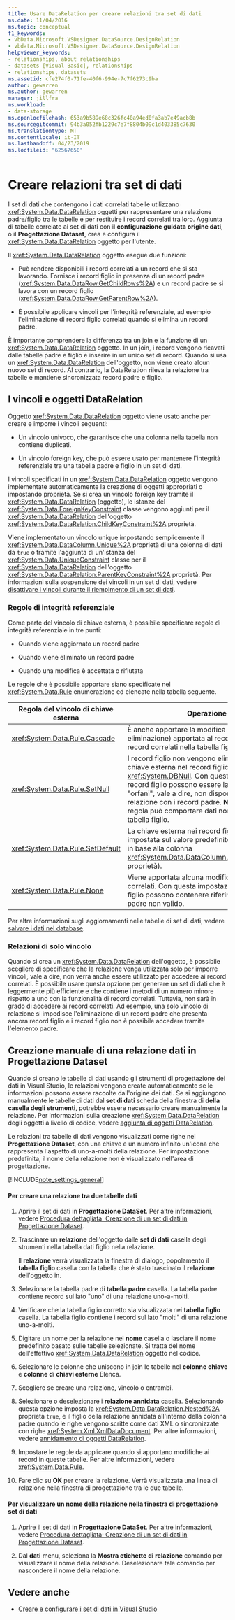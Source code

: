 ```yaml
---
title: Usare DataRelation per creare relazioni tra set di dati
ms.date: 11/04/2016
ms.topic: conceptual
f1_keywords:
- vbData.Microsoft.VSDesigner.DataSource.DesignRelation
- vbdata.Microsoft.VSDesigner.DataSource.DesignRelation
helpviewer_keywords:
- relationships, about relationships
- datasets [Visual Basic], relationships
- relationships, datasets
ms.assetid: cfe274f0-71fe-40f6-994e-7c7f6273c9ba
author: gewarren
ms.author: gewarren
manager: jillfra
ms.workload:
- data-storage
ms.openlocfilehash: 653a9b589e68c326fc40a94ed0fa3ab7e49acb8b
ms.sourcegitcommit: 94b3a052fb1229c7e7f8804b09c1d403385c7630
ms.translationtype: MT
ms.contentlocale: it-IT
ms.lasthandoff: 04/23/2019
ms.locfileid: "62567650"
---
```

# <a name="create-relationships-between-datasets"></a>Creare relazioni tra set di dati
I set di dati che contengono i dati correlati tabelle utilizzano <xref:System.Data.DataRelation> oggetti per rappresentare una relazione padre/figlio tra le tabelle e per restituire i record correlati tra loro. Aggiunta di tabelle correlate ai set di dati con il **configurazione guidata origine dati**, o il **Progettazione Dataset**, crea e configura il <xref:System.Data.DataRelation> oggetto per l'utente.

Il <xref:System.Data.DataRelation> oggetto esegue due funzioni:

- Può rendere disponibili i record correlati a un record che si sta lavorando. Fornisce i record figlio in presenza di un record padre (<xref:System.Data.DataRow.GetChildRows%2A>) e un record padre se si lavora con un record figlio (<xref:System.Data.DataRow.GetParentRow%2A>).

- È possibile applicare vincoli per l'integrità referenziale, ad esempio l'eliminazione di record figlio correlati quando si elimina un record padre.

È importante comprendere la differenza tra un join e la funzione di un <xref:System.Data.DataRelation> oggetto. In un join, i record vengono ricavati dalle tabelle padre e figlio e inserire in un unico set di record. Quando si usa un <xref:System.Data.DataRelation> dell'oggetto, non viene creato alcun nuovo set di record. Al contrario, la DataRelation rileva la relazione tra tabelle e mantiene sincronizzata record padre e figlio.

## <a name="datarelation-objects-and-constraints"></a>I vincoli e oggetti DataRelation
Oggetto <xref:System.Data.DataRelation> oggetto viene usato anche per creare e imporre i vincoli seguenti:

- Un vincolo univoco, che garantisce che una colonna nella tabella non contiene duplicati.

- Un vincolo foreign key, che può essere usato per mantenere l'integrità referenziale tra una tabella padre e figlio in un set di dati.

I vincoli specificati in un <xref:System.Data.DataRelation> oggetto vengono implementate automaticamente la creazione di oggetti appropriati o impostando proprietà. Se si crea un vincolo foreign key tramite il <xref:System.Data.DataRelation> (oggetto), le istanze del <xref:System.Data.ForeignKeyConstraint> classe vengono aggiunti per il <xref:System.Data.DataRelation> dell'oggetto <xref:System.Data.DataRelation.ChildKeyConstraint%2A> proprietà.

Viene implementato un vincolo unique impostando semplicemente il <xref:System.Data.DataColumn.Unique%2A> proprietà di una colonna di dati da `true` o tramite l'aggiunta di un'istanza del <xref:System.Data.UniqueConstraint> classe per il <xref:System.Data.DataRelation> dell'oggetto <xref:System.Data.DataRelation.ParentKeyConstraint%2A> proprietà. Per informazioni sulla sospensione dei vincoli in un set di dati, vedere [disattivare i vincoli durante il riempimento di un set di dati](../data-tools/turn-off-constraints-while-filling-a-dataset.md).

### <a name="referential-integrity-rules"></a>Regole di integrità referenziale
Come parte del vincolo di chiave esterna, è possibile specificare regole di integrità referenziale in tre punti:

- Quando viene aggiornato un record padre

- Quando viene eliminato un record padre

- Quando una modifica è accettata o rifiutata

Le regole che è possibile apportare siano specificate nel <xref:System.Data.Rule> enumerazione ed elencate nella tabella seguente.

|Regola del vincolo di chiave esterna|Operazione|
| - |------------|
|<xref:System.Data.Rule.Cascade>|È anche apportare la modifica (aggiornamento o eliminazione) apportata al record padre nei record correlati nella tabella figlio.|
|<xref:System.Data.Rule.SetNull>|I record figlio non vengono eliminati, ma la chiave esterna nel record figlio è impostata su <xref:System.DBNull>. Con questa impostazione, i record figlio possono essere lasciati come "orfani", vale a dire, non dispongono di alcuna relazione con i record padre. **Nota:** Con questa regola può comportare dati non validi nella tabella figlio.|
|<xref:System.Data.Rule.SetDefault>|La chiave esterna nei record figlio correlati è impostata sul valore predefinito (come stabilito in base alla colonna <xref:System.Data.DataColumn.DefaultValue%2A> proprietà).|
|<xref:System.Data.Rule.None>|Viene apportata alcuna modifica ai record figlio correlati. Con questa impostazione, i record figlio possono contenere riferimenti ai record padre non valido.|

Per altre informazioni sugli aggiornamenti nelle tabelle di set di dati, vedere [salvare i dati nel database](../data-tools/save-data-back-to-the-database.md).

### <a name="constraint-only-relations"></a>Relazioni di solo vincolo
Quando si crea un <xref:System.Data.DataRelation> dell'oggetto, è possibile scegliere di specificare che la relazione venga utilizzata solo per imporre vincoli, vale a dire, non verrà anche essere utilizzato per accedere ai record correlati. È possibile usare questa opzione per generare un set di dati che è leggermente più efficiente e che contiene i metodi di un numero minore rispetto a uno con la funzionalità di record correlati. Tuttavia, non sarà in grado di accedere ai record correlati. Ad esempio, una solo vincolo di relazione si impedisce l'eliminazione di un record padre che presenta ancora record figlio e i record figlio non è possibile accedere tramite l'elemento padre.

## <a name="manually-creating-a-data-relation-in-the-dataset-designer"></a>Creazione manuale di una relazione dati in Progettazione Dataset
Quando si creano le tabelle di dati usando gli strumenti di progettazione dei dati in Visual Studio, le relazioni vengono create automaticamente se le informazioni possono essere raccolte dall'origine dei dati. Se si aggiungono manualmente le tabelle di dati dal **set di dati** scheda della finestra di **della casella degli strumenti**, potrebbe essere necessario creare manualmente la relazione. Per informazioni sulla creazione <xref:System.Data.DataRelation> degli oggetti a livello di codice, vedere [aggiunta di oggetti DataRelation](/dotnet/framework/data/adonet/dataset-datatable-dataview/adding-datarelations).

Le relazioni tra tabelle di dati vengono visualizzati come righe nel **Progettazione Dataset**, con una chiave e un numero infinito un'icona che rappresenta l'aspetto di uno-a-molti della relazione. Per impostazione predefinita, il nome della relazione non è visualizzato nell'area di progettazione.

[!INCLUDE[note_settings_general](../data-tools/includes/note_settings_general_md.md)]

#### <a name="to-create-a-relationship-between-two-data-tables"></a>Per creare una relazione tra due tabelle dati

1. Aprire il set di dati in **Progettazione DataSet**. Per altre informazioni, vedere [Procedura dettagliata: Creazione di un set di dati in Progettazione Dataset](walkthrough-creating-a-dataset-with-the-dataset-designer.md).

2. Trascinare un **relazione** dell'oggetto dalle **set di dati** casella degli strumenti nella tabella dati figlio nella relazione.

     Il **relazione** verrà visualizzata la finestra di dialogo, popolamento il **tabella figlio** casella con la tabella che è stato trascinato il **relazione** dell'oggetto in.

3. Selezionare la tabella padre di **tabella padre** casella. La tabella padre contiene record sul lato "uno" di una relazione uno-a-molti.

4. Verificare che la tabella figlio corretto sia visualizzata nei **tabella figlio** casella. La tabella figlio contiene i record sul lato "molti" di una relazione uno-a-molti.

5. Digitare un nome per la relazione nel **nome** casella o lasciare il nome predefinito basato sulle tabelle selezionate. Si tratta del nome dell'effettivo <xref:System.Data.DataRelation> oggetto nel codice.

6. Selezionare le colonne che uniscono in join le tabelle nel **colonne chiave** e **colonne di chiavi esterne** Elenca.

7. Scegliere se creare una relazione, vincolo o entrambi.

8. Selezionare o deselezionare i **relazione annidata** casella. Selezionando questa opzione imposta la <xref:System.Data.DataRelation.Nested%2A> proprietà `true`, e il figlio della relazione annidata all'interno della colonna padre quando le righe vengono scritte come dati XML o sincronizzate con righe <xref:System.Xml.XmlDataDocument>. Per altre informazioni, vedere [annidamento di oggetti DataRelation](/dotnet/framework/data/adonet/dataset-datatable-dataview/nesting-datarelations).

9. Impostare le regole da applicare quando si apportano modifiche ai record in queste tabelle. Per altre informazioni, vedere <xref:System.Data.Rule>.

10. Fare clic su **OK** per creare la relazione. Verrà visualizzata una linea di relazione nella finestra di progettazione tra le due tabelle.

#### <a name="to-display-a-relation-name-in-the-dataset-designer"></a>Per visualizzare un nome della relazione nella finestra di progettazione set di dati

1. Aprire il set di dati in **Progettazione DataSet**. Per altre informazioni, vedere [Procedura dettagliata: Creazione di un set di dati in Progettazione Dataset](walkthrough-creating-a-dataset-with-the-dataset-designer.md).

2. Dal **dati** menu, seleziona la **Mostra etichette di relazione** comando per visualizzare il nome della relazione. Deselezionare tale comando per nascondere il nome della relazione.

## <a name="see-also"></a>Vedere anche

- [Creare e configurare i set di dati in Visual Studio](../data-tools/create-and-configure-datasets-in-visual-studio.md)